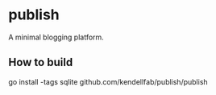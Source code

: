 publish
=======

A minimal blogging platform.

## How to build
go install -tags sqlite github.com/kendellfab/publish/publish
